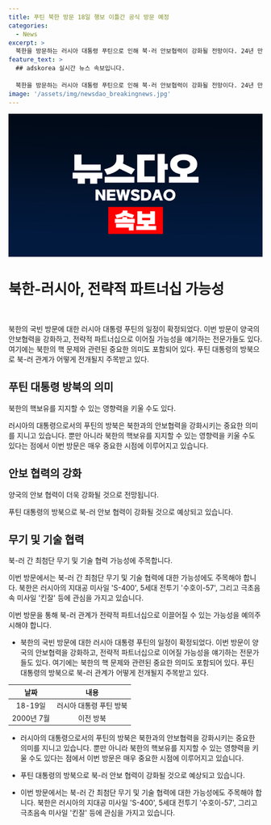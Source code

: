 ```yaml
---
title: 푸틴 북한 방문 18일 행보 이틀간 공식 방문 예정
categories:
  - News
excerpt: >
  북한을 방문하는 러시아 대통령 푸틴으로 인해 북·러 안보협력이 강화될 전망이다. 24년 만에 이뤄지는 방문으로 양국의 관계가 전략적 파트너십으로 이어질 가능성이 제기되고 있으며, 군사적 협력 뿐만 아니라 우주 및 최첨단 무기 분야에서의 협력 가능성도 언급되고 있다. 또한, 푸틴 대통령의 방북이 북한의 핵보유 문제와 미국 견제에 영향을 미칠 수 있으며, 동북아시아에서의 영향력을 키우기 위한 러시아의 의도가 함께 언급되고 있다.
feature_text: >
  ## adskorea 실시간 뉴스 속보입니다.

  북한을 방문하는 러시아 대통령 푸틴으로 인해 북·러 안보협력이 강화될 전망이다. 24년 만에 이뤄지는 방문으로 양국의 관계가 전략적 파트너십으로 이어질 가능성이 제기되고 있으며, 군사적 협력 뿐만 아니라 우주 및 최첨단 무기 분야에서의 협력 가능성도 언급되고 있다. 또한, 푸틴 대통령의 방북이 북한의 핵보유 문제와 미국 견제에 영향을 미칠 수 있으며, 동북아시아에서의 영향력을 키우기 위한 러시아의 의도가 함께 언급되고 있다.
image: '/assets/img/newsdao_breakingnews.jpg'
---
```


<p><img src="/assets/img/newsdao_breakingnews.jpg" alt="adskorea 속보" /></p>

<h1>북한-러시아, 전략적 파트너십 가능성</h1>

<p data-ke-size="size16">&nbsp;</p>

<p>북한의 국빈 방문에 대한 러시아 대통령 푸틴의 일정이 확정되었다. 이번 방문이 양국의 안보협력을 강화하고, 전략적 파트너십으로 이어질 가능성을 얘기하는 전문가들도 있다. 여기에는 북한의 핵 문제와 관련된 중요한 의미도 포함되어 있다. 푸틴 대통령의 방북으로 북-러 관계가 어떻게 전개될지 주목받고 있다.</p>

<h2 data-ke-size="size26">푸틴 대통령 방북의 의미</h2>

<p data-ke-size="size16">북한의 핵보유를 지지할 수 있는 영향력을 키울 수도 있다.</p>

<p>러시아의 대통령으로서의 푸틴의 방북은 북한과의 안보협력을 강화시키는 중요한 의미를 지니고 있습니다. 뿐만 아니라 북한의 핵보유를 지지할 수 있는 영향력을 키울 수도 있다는 점에서 이번 방문은 매우 중요한 시점에 이루어지고 있습니다.</p>

<h2 data-ke-size="size26">안보 협력의 강화</h2>

<p data-ke-size="size16">양국의 안보 협력이 더욱 강화될 것으로 전망됩니다.</p>

<p>푸틴 대통령의 방북으로 북-러 안보 협력이 강화될 것으로 예상되고 있습니다. </p>

<h2 data-ke-size="size26">무기 및 기술 협력</h2>

<p data-ke-size="size16">북-러 간 최첨단 무기 및 기술 협력 가능성에 주목합니다.</p>

<p>이번 방문에서는 북-러 간 최첨단 무기 및 기술 협력에 대한 가능성에도 주목해야 합니다. 북한은 러시아의 지대공 미사일 'S-400', 5세대 전투기 '수호이-57', 그리고 극초음속 미사일 '킨잘' 등에 관심을 가지고 있습니다.</p>

<p>이번 방문을 통해 북-러 관계가 전략적 파트너십으로 이끌어질 수 있는 가능성을 예의주시해야 합니다.<ul><li>북한의 국빈 방문에 대한 러시아 대통령 푸틴의 일정이 확정되었다. 이번 방문이 양국의 안보협력을 강화하고, 전략적 파트너십으로 이어질 가능성을 얘기하는 전문가들도 있다. 여기에는 북한의 핵 문제와 관련된 중요한 의미도 포함되어 있다. 푸틴 대통령의 방북으로 북-러 관계가 어떻게 전개될지 주목받고 있다.</li></ul><table>
<thead>
<tr>
<th style="text-align: center; height: 17px;"><b>날짜</b></th>
<th style="text-align: center; height: 17px;"><b>내용</b></th>
</tr>
</thead>
<tbody>
<tr>
<td style="text-align: center; height: 17px;">18-19일</td>
<td style="text-align: center; height: 17px;">러시아 대통령 푸틴 방북</td>
</tr>
<tr>
<td style="text-align: center; height: 17px;">2000년 7월</td>
<td style="text-align: center; height: 17px;">이전 방북</td>
</tr>
</tbody>
</table><ul><li>러시아의 대통령으로서의 푸틴의 방북은 북한과의 안보협력을 강화시키는 중요한 의미를 지니고 있습니다. 뿐만 아니라 북한의 핵보유를 지지할 수 있는 영향력을 키울 수도 있다는 점에서 이번 방문은 매우 중요한 시점에 이루어지고 있습니다.</li></ul><ul><li>푸틴 대통령의 방북으로 북-러 안보 협력이 강화될 것으로 예상되고 있습니다.</li></ul><ul><li>이번 방문에서는 북-러 간 최첨단 무기 및 기술 협력에 대한 가능성에도 주목해야 합니다. 북한은 러시아의 지대공 미사일 'S-400', 5세대 전투기 '수호이-57', 그리고 극초음속 미사일 '킨잘' 등에 관심을 가지고 있습니다.</li></p></p>

